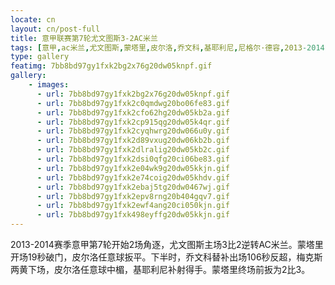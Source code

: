 ```yaml
---
locate: cn
layout: cn/post-full
title: 意甲联赛第7轮尤文图斯3-2AC米兰
tags: [意甲,ac米兰,尤文图斯,蒙塔里,皮尔洛,乔文科,基耶利尼,尼格尔·德容,2013-2014]
type: gallery
featimg: 7bb8bd97gy1fxk2bg2x76g20dw05knpf.gif
gallery:
    - images:
      - url: 7bb8bd97gy1fxk2bg2x76g20dw05knpf.gif
      - url: 7bb8bd97gy1fxk2c0qmdwg20bo06fe83.gif
      - url: 7bb8bd97gy1fxk2cfo62hg20dw05kb2a.gif
      - url: 7bb8bd97gy1fxk2cp915qg20dw05k4qr.gif
      - url: 7bb8bd97gy1fxk2cyqhwrg20dw066u0y.gif
      - url: 7bb8bd97gy1fxk2d89vxug20dw06kb2b.gif
      - url: 7bb8bd97gy1fxk2dlralig20dw05kb2c.gif
      - url: 7bb8bd97gy1fxk2dsi0qfg20ci06be83.gif
      - url: 7bb8bd97gy1fxk2e04wk9g20dw05kkjn.gif
      - url: 7bb8bd97gy1fxk2e74coig20dw05khdv.gif
      - url: 7bb8bd97gy1fxk2ebaj5tg20dw0467wj.gif
      - url: 7bb8bd97gy1fxk2epv8rng20b404gqv7.gif
      - url: 7bb8bd97gy1fxk2ewf4ang20ci050kjn.gif
      - url: 7bb8bd97gy1fxk498eyffg20dw05kkjn.gif
---
```


2013-2014赛季意甲第7轮开始2场角逐，尤文图斯主场3比2逆转AC米兰。蒙塔里开场19秒破门，皮尔洛任意球扳平。下半时，乔文科替补出场106秒反超，梅克斯两黄下场，皮尔洛任意球中楣，基耶利尼补射得手。蒙塔里终场前扳为2比3。